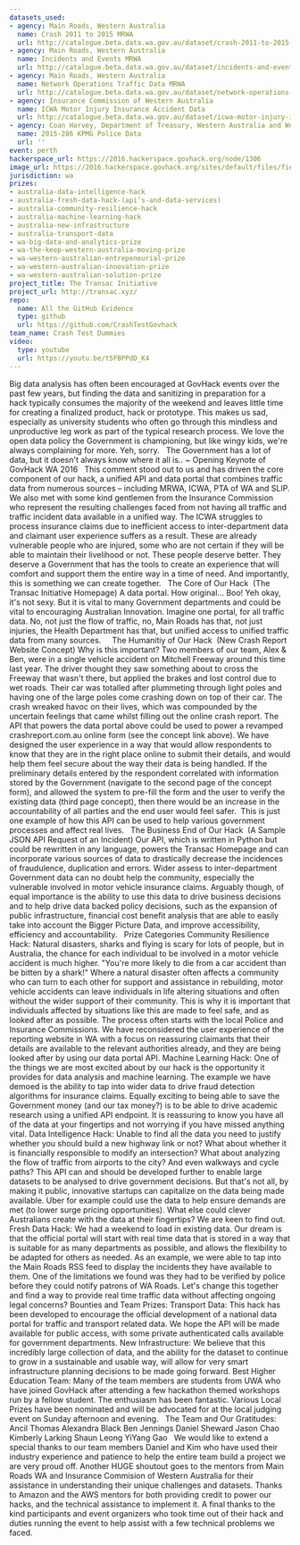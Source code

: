 ```yaml
---
datasets_used:
- agency: Main Roads, Western Australia
  name: Crash 2011 to 2015 MRWA
  url: http://catalogue.beta.data.wa.gov.au/dataset/crash-2011-to-2015-mrwa
- agency: Main Roads, Western Australia
  name: Incidents and Events MRWA
  url: http://catalogue.beta.data.wa.gov.au/dataset/incidents-and-events-mrwa
- agency: Main Roads, Western Australia
  name: Network Operations Traffic Data MRWA
  url: http://catalogue.beta.data.wa.gov.au/dataset/network-operations-traffic-data-mrwa
- agency: Insurance Commission of Western Australia
  name: ICWA Motor Injury Insurance Accident Data
  url: http://catalogue.beta.data.wa.gov.au/dataset/icwa-motor-injury-insurance-accident-data
- agency: Coan Harvey, Department of Treasury, Western Australia and Western Australian Police
  name: 2015-286 KPMG Police Data
  url: ''
event: perth
hackerspace_url: https://2016.hackerspace.govhack.org/node/1306
image_url: https://2016.hackerspace.govhack.org/sites/default/files/field/image/logo.png
jurisdiction: wa
prizes:
- australia-data-intelligence-hack
- australia-fresh-data-hack-(api’s-and-data-services)
- australia-community-resilience-hack
- australia-machine-learning-hack
- australia-new-infrastructure
- australia-transport-data
- wa-big-data-and-analytics-prize
- wa-the-keep-western-australia-moving-prize
- wa-western-australian-entrepeneurial-prize
- wa-western-australian-innovation-prize
- wa-western-australian-solution-prize
project_title: The Transac Initiative
project_url: http://transac.xyz/
repo:
  name: All the GitHub Evidence
  type: github
  url: https://github.com/CrashTestGovhack
team_name: Crash Test Dummies
video:
  type: youtube
  url: https://youtu.be/t5FBPPdD_K4
---
```


Big data analysis has often been encouraged at GovHack events over the past few years, but finding the data and sanitizing in preparation for a hack typically consumes the majority of the weekend and leaves little time for creating a finalized product, hack or prototype. This makes us sad, especially as university students who often go through this mindless and unproductive leg work as part of the typical research process. We love the open data policy the Government is championing, but like wingy kids, we're always complaining for more. Yeh, sorry.
 
The Government has a lot of data, but it doesn't always know where it all is..
~ Opening Keynote of GovHack WA 2016
 
This comment stood out to us and has driven the core component of our hack, a unified API and data portal that combines traffic data from numerous sources – including MRWA, ICWA, PTA of WA and SLIP. We also met with some kind gentlemen from the Insurance Commission who represent the resulting challenges faced from not having all traffic and traffic incident data available in a unified way. The ICWA struggles to process insurance claims due to inefficient access to inter-department data and claimant user experience suffers as a result. These are already vulnerable people who are injured, some who are not certain if they will be able to maintain their livelihood or not. These people deserve better. They deserve a Government that has the tools to create an experience that will comfort and support them the entire way in a time of need. And importantly, this is something we can create together.
 
The Core of Our Hack  (The Transac Initiative Homepage)
A data portal. How original... Boo! Yeh okay, it's not sexy. But it is vital to many Government departments and could be vital to encouraging Australian Innovation. Imagine one portal, for all traffic data. No, not just the flow of traffic, no, Main Roads has that, not just injuries, the Health Department has that, but unified access to unified traffic data from many sources.  
 
The Humanitiy of Our Hack  (New Crash Report Website Concept)
Why is this important? Two members of our team, Alex & Ben, were in a single vehicle accident on Mitchell Freeway around this time last year. The driver thought they saw something about to cross the Freeway that wasn't there, but applied the brakes and lost control due to wet roads. Their car was totalled after plummeting through light poles and having one of the large poles come crashing down on top of their car. The crash wreaked havoc on their lives, which was compounded by the uncertain feelings that came whilst filling out the online crash report.
The API that powers the data portal above could be used to power a revamped crashreport.com.au online form (see the concept link above). We have designed the user experience in a way that would allow respondents to know that they are in the right place online to submit their details, and would help them feel secure about the way their data is being handled. If the preliminary details entered by the respondent correlated with information stored by the Government (navigate to the second page of the concept form), and allowed the system to pre-fill the form and the user to verify the existing data (third page concept), then there would be an increase in the accountability of all parties and the end user would feel safer.  This is just one example of how this API can be used to help various government processes and affect real lives.
 
The Business End of Our Hack  (A Sample JSON API Request of an Incident)
Our API, which is written in Python but could be rewritten in any language, powers the Transac Homepage and can incorporate various sources of data to drastically decrease the incidences of fraudulence, duplication and errors. Wider assess to inter-department Government data can no doubt help the community, especially the vulnerable involved in motor vehicle insurance claims. Arguably though, of equal importance is the ability to use this data to drive business decisions and to help drive data backed policy decisions, such as the expansion of public infrastructure, financial cost benefit analysis that are able to easily take into account the Bigger Picture Data, and improve accessibility, efficiency and accountability.
 
Prize Categories
Community Resilience Hack: Natural disasters, sharks and flying is scary for lots of people, but in Australia, the chance for each individual to be involved in a motor vehicle accident is much higher. "You're more likely to die from a car accident than be bitten by a shark!" Where a natural disaster often affects a community who can turn to each other for support and assistance in rebuilding, motor vehicle accidents can leave individuals in life altering situations and often without the wider support of their community. This is why it is important that individuals affected by situations like this are made to feel safe, and as looked after as possible. The process often starts with the local Police and Insurance Commissions. We have reconsidered the user experience of the reporting website in WA with a focus on reassuring claimants that their details are available to the relevant authorities already, and they are being looked after by using our data portal API.
Machine Learning Hack: One of the things we are most excited about by our hack is the opportunity it provides for data analysis and machine learning. The example we have demoed is the ability to tap into wider data to drive fraud detection algorithms for insurance claims. Equally exciting to being able to save the Government money (and our tax money?) is to be able to drive academic research using a unified API endpoint. It is reassuring to know you have all of the data at your fingertips and not worrying if you have missed anything vital.
Data Intelligence Hack: Unable to find all the data you need to justify whether you should build a new highway link or not? What about whether it is financially responsible to modify an intersection? What about analyzing the flow of traffic from airports to the city? And even walkways and cycle paths? This API can and should be developed further to enable large datasets to be analysed to drive government decisions. But that's not all, by making it public, innovative startups can capitalize on the data being made available. Uber for example could use the data to help ensure demands are met (to lower surge pricing opportunities). What else could clever Australians create with the data at their fingertips? We are keen to find out.
Fresh Data Hack: We had a weekend to load in existing data. Our dream is that the official portal will start with real time data that is stored in a way that is suitable for as many departments as possible, and allows the flexibility to be adapted for others as needed. As an example, we were able to tap into the Main Roads RSS feed to display the incidents they have available to them. One of the limitations we found was they had to be verified by police before they could notify patrons of WA Roads. Let's change this together and find a way to provide real time traffic data without affecting ongoing legal concerns?
Bounties and Team Prizes:
Transport Data: This hack has been developed to encourage the official development of a national data portal for traffic and transport related data. We hope the API will be made available for public access, with some private authenticated calls available for government departments.
New Infrastructure: We believe that this incredibly large collection of data, and the ability for the dataset to continue to grow in a sustainable and usable way, will allow for very smart infrastructure planning decisions to be made going forward.
Best Higher Education Team: Many of the team members are students from UWA who have joined GovHack after attending a few hackathon themed workshops run by a fellow student. The enthusiasm has been fantastic.
Various Local Prizes have been nominated and will be advocated for at the local judging event on Sunday afternoon and evening.
 
The Team and Our Gratitudes:
 
Ancil Thomas
Alexandra Black
Ben Jennings
Daniel Sheward
Jason Chao
Kimberly Larking
Shaun Leong
YiYang Gao
 
We would like to extend a special thanks to our team members Daniel and Kim who have used their industry experience and patience to help the entire team build a project we are very proud off.
Another HUGE shoutout goes to the mentors from Main Roads WA and Insurance Commision of Western Australia for their assistance in understanding their unique challenges and datasets.
Thanks to Amazon and the AWS mentors for both providing credit to power our hacks, and the technical assistance to implement it.
A final thanks to the kind participants and event organizers who took time out of their hack and duties running the event to help assist with a few technical problems we faced.